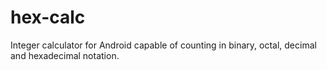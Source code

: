 # hex-calc
Integer calculator for Android capable of counting in binary, octal, decimal and hexadecimal notation.
